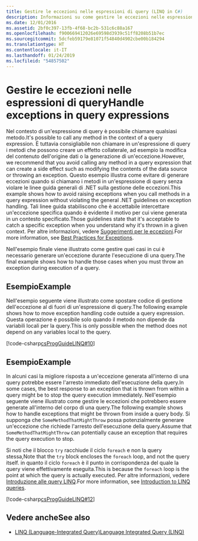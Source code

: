 ```yaml
---
title: Gestire le eccezioni nelle espressioni di query (LINQ in C#)
description: Informazioni su come gestire le eccezioni nelle espressioni di query LINQ in C#.
ms.date: 12/01/2016
ms.assetid: 2bf0c397-13fb-4f68-bc2b-531c6c88a167
ms.openlocfilehash: f900669412026e69598d3939c51ff8208b51b7ec
ms.sourcegitcommit: 5dcfeb59179e81071f54840d4902cbe00b184294
ms.translationtype: HT
ms.contentlocale: it-IT
ms.lasthandoff: 01/24/2019
ms.locfileid: "54857502"
---
```

# <a name="handle-exceptions-in-query-expressions"></a><span data-ttu-id="0585b-103">Gestire le eccezioni nelle espressioni di query</span><span class="sxs-lookup"><span data-stu-id="0585b-103">Handle exceptions in query expressions</span></span>

<span data-ttu-id="0585b-104">Nel contesto di un'espressione di query è possibile chiamare qualsiasi metodo.</span><span class="sxs-lookup"><span data-stu-id="0585b-104">It's possible to call any method in the context of a query expression.</span></span> <span data-ttu-id="0585b-105">È tuttavia consigliabile non chiamare in un'espressione di query i metodi che possono creare un effetto collaterale, ad esempio la modifica del contenuto dell'origine dati o la generazione di un'eccezione.</span><span class="sxs-lookup"><span data-stu-id="0585b-105">However, we recommend that you avoid calling any method in a query expression that can create a side effect such as modifying the contents of the data source or throwing an exception.</span></span> <span data-ttu-id="0585b-106">Questo esempio illustra come evitare di generare eccezioni quando si chiamano i metodi in un'espressione di query senza violare le linee guida generali di .NET sulla gestione delle eccezioni.</span><span class="sxs-lookup"><span data-stu-id="0585b-106">This example shows how to avoid raising exceptions when you call methods in a query expression without violating the general .NET guidelines on exception handling.</span></span> <span data-ttu-id="0585b-107">Tali linee guida stabiliscono che è accettabile intercettare un'eccezione specifica quando è evidente il motivo per cui viene generata in un contesto specificato.</span><span class="sxs-lookup"><span data-stu-id="0585b-107">Those guidelines state that it's acceptable to catch a specific exception when you understand why it's thrown in a given context.</span></span> <span data-ttu-id="0585b-108">Per altre informazioni, vedere [Suggerimenti per le eccezioni](../../standard/exceptions/best-practices-for-exceptions.md).</span><span class="sxs-lookup"><span data-stu-id="0585b-108">For more information, see [Best Practices for Exceptions](../../standard/exceptions/best-practices-for-exceptions.md).</span></span>

<span data-ttu-id="0585b-109">Nell'esempio finale viene illustrato come gestire quei casi in cui è necessario generare un'eccezione durante l'esecuzione di una query.</span><span class="sxs-lookup"><span data-stu-id="0585b-109">The final example shows how to handle those cases when you must throw an exception during execution of a query.</span></span>

## <a name="example"></a><span data-ttu-id="0585b-110">Esempio</span><span class="sxs-lookup"><span data-stu-id="0585b-110">Example</span></span>

<span data-ttu-id="0585b-111">Nell'esempio seguente viene illustrato come spostare codice di gestione dell'eccezione al di fuori di un'espressione di query.</span><span class="sxs-lookup"><span data-stu-id="0585b-111">The following example shows how to move exception handling code outside a query expression.</span></span> <span data-ttu-id="0585b-112">Questa operazione è possibile solo quando il metodo non dipende da variabili locali per la query.</span><span class="sxs-lookup"><span data-stu-id="0585b-112">This is only possible when the method does not depend on any variables local to the query.</span></span>

[!code-csharp[csProgGuideLINQ#10](~/samples/snippets/csharp/concepts/linq/how-to-handle-exceptions-in-query-expressions_1.cs)]

## <a name="example"></a><span data-ttu-id="0585b-113">Esempio</span><span class="sxs-lookup"><span data-stu-id="0585b-113">Example</span></span>

<span data-ttu-id="0585b-114">In alcuni casi la migliore risposta a un'eccezione generata all'interno di una query potrebbe essere l'arresto immediato dell'esecuzione della query.</span><span class="sxs-lookup"><span data-stu-id="0585b-114">In some cases, the best response to an exception that is thrown from within a query might be to stop the query execution immediately.</span></span> <span data-ttu-id="0585b-115">Nell'esempio seguente viene illustrato come gestire le eccezioni che potrebbero essere generate all'interno del corpo di una query.</span><span class="sxs-lookup"><span data-stu-id="0585b-115">The following example shows how to handle exceptions that might be thrown from inside a query body.</span></span> <span data-ttu-id="0585b-116">Si supponga che `SomeMethodThatMightThrow` possa potenzialmente generare un'eccezione che richiede l'arresto dell'esecuzione della query.</span><span class="sxs-lookup"><span data-stu-id="0585b-116">Assume that `SomeMethodThatMightThrow` can potentially cause an exception that requires the query execution to stop.</span></span>

<span data-ttu-id="0585b-117">Si noti che il blocco `try` racchiude il ciclo `foreach` e non la query stessa,</span><span class="sxs-lookup"><span data-stu-id="0585b-117">Note that the `try` block encloses the `foreach` loop, and not the query itself.</span></span> <span data-ttu-id="0585b-118">in quanto il ciclo `foreach` è il punto in corrispondenza del quale la query viene effettivamente eseguita.</span><span class="sxs-lookup"><span data-stu-id="0585b-118">This is because the `foreach` loop is the point at which the query is actually executed.</span></span> <span data-ttu-id="0585b-119">Per altre informazioni, vedere [Introduzione alle query LINQ](../programming-guide/concepts/linq/introduction-to-linq-queries.md).</span><span class="sxs-lookup"><span data-stu-id="0585b-119">For more information, see [Introduction to LINQ queries](../programming-guide/concepts/linq/introduction-to-linq-queries.md).</span></span>

[!code-csharp[csProgGuideLINQ#12](~/samples/snippets/csharp/concepts/linq/how-to-handle-exceptions-in-query-expressions_2.cs)]

## <a name="see-also"></a><span data-ttu-id="0585b-120">Vedere anche</span><span class="sxs-lookup"><span data-stu-id="0585b-120">See also</span></span>

- [<span data-ttu-id="0585b-121">LINQ (Language-Integrated Query)</span><span class="sxs-lookup"><span data-stu-id="0585b-121">Language Integrated Query (LINQ)</span></span>](index.md)
